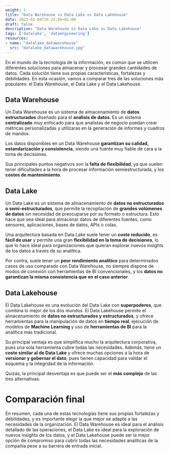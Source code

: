 ```yaml
---
weight: 1
title: "Data Warehouse vs Data Lake vs Data Lakehouse"
date: 2023-02-04T19:22:56+01:00
draft: false
description: "Data Warehouse vs Data Lake vs Data Lakehouse"
tags: ['datalake', 'dataengineering']
resources:
- name: "datalake_datawarehouse"
  src: "datalake_datawarehouse.jpg"
---
```


En el mundo de la tecnología de la información, es común que se utilicen diferentes soluciones para almacenar y procesar grandes cantidades de datos. Cada solución tiene sus propias características, fortalezas y debilidades. En esta ocasión, vamos a comparar tres de las soluciones más populares: el Data Warehouse, el Data Lake y el Data Lakehouse.

## Data Warehouse

Un Data Warehouse es un sistema de almacenamiento de **datos estructurados** diseñado para el **análisis de datos**. Es un sistema **centralizado** muy enfocado para que analistas de negocio puedan crear métricas personalizadas y utilizaras en la generación de informes y cuadros de mandos.

Los datos disponibles en un Data Warehouse **garantizan su calidad, estandarización y consistencia**, siendo una fuente muy fiable de cara a la toma de decisiones.

Sus principales puntos negativos son la **falta de flexibilidad**, ya que suelen tener dificultades a la hora de procesar información semiestructurada, y los **costes de mantenimiento**.

## Data Lake

Un Data Lake es un sistema de almacenamiento de **datos no estructurados o semi-estructurados**, que permite la recopilación de **grandes volúmenes de datos** sin necesidad de preocuparse por su formato o estructura. Esto hace que sea ideal para almacenar datos de diferentes fuentes, como sensores, aplicaciones, bases de datos, APIs o colas.

Una arquitectura basada en Data Lake suele tener un **coste reducido**, es **fácil de usar** y permite una gran **flexibilidad en la toma de decisiones**, lo que lo hace ideal para organizaciones que quieran explorar nuevos insights de los datos a través de su analítica.

Por contra, suele tener un **peor rendimiento analítico** para determinados casos de uso comparado con Data Warehouse, no siempre dispone de modos de conexión con herramientas de BI convencionales, y los **datos no garantizan la misma consistencia que en el caso anterior**.

## Data Lakehouse

El Data Lakehouse es una evolución del Data Lake con **superpoderes**, que combina lo mejor de los dos mundos. El Data Lakehouse permite el almacenamiento de **datos no estructurados y estructurados**, y ofrece herramientas para la manipulación de datos en **tiempo real**, ejecución de modelos de **Machine Learning** y uso de **herramientas de BI** para la analítica más tradicional. 


Su principal ventaja es que simplifica mucho la arquitectura corporativa, pues una sola herramienta cubre todas las necesidades. Además, tiene un **coste similar al de Data Lake** y ofrece muchas opciones a la hora de **versionar y gobernar el dato**, pues tienen capacidad para validar el esquema y la integridad de la información.

Quizás, la principal desventaja es que puede ser el **más complejo** de las tres alternativas.


# Comparación final

En resumen, cada una de estas tecnologías tiene sus propias fortalezas y debilidades, y es importante elegir la que mejor se adapte a las necesidades de la organización. El Data Warehouse es ideal para el análisis detallado de las operaciones, el Data Lake es ideal para la exploración de nuevos insights de los datos, y el Data Lakehouse puede ser la mejor opción de compromiso para cubrir todas las necesidades analíticas de la compañía pese a su barrera de entrada inicial. 
